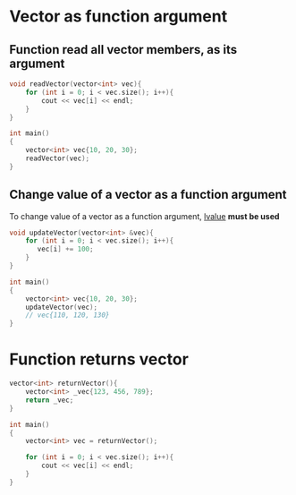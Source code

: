 # Vector as function argument
## Function read all vector members, as its argument
```cpp
void readVector(vector<int> vec){
	for (int i = 0; i < vec.size(); i++){
        cout << vec[i] << endl;
    }
}

int main()
{
    vector<int> vec{10, 20, 30};
    readVector(vec);
}
```
## Change value of a vector as a function argument
To change value of a vector as a function argument, [lvalue](https://github.com/TranPhucVinh/Cplusplus/blob/master/Physical%20layer/Memory/lvalue.md) **must be used**
```cpp
void updateVector(vector<int> &vec){
	for (int i = 0; i < vec.size(); i++){
       vec[i] += 100;
    }
}

int main()
{
    vector<int> vec{10, 20, 30};
    updateVector(vec);
    // vec{110, 120, 130}
}
```
# Function returns vector
```cpp
vector<int> returnVector(){
    vector<int> _vec{123, 456, 789};
    return _vec;
}

int main()
{
    vector<int> vec = returnVector();

    for (int i = 0; i < vec.size(); i++){
        cout << vec[i] << endl;
    }
}
```
